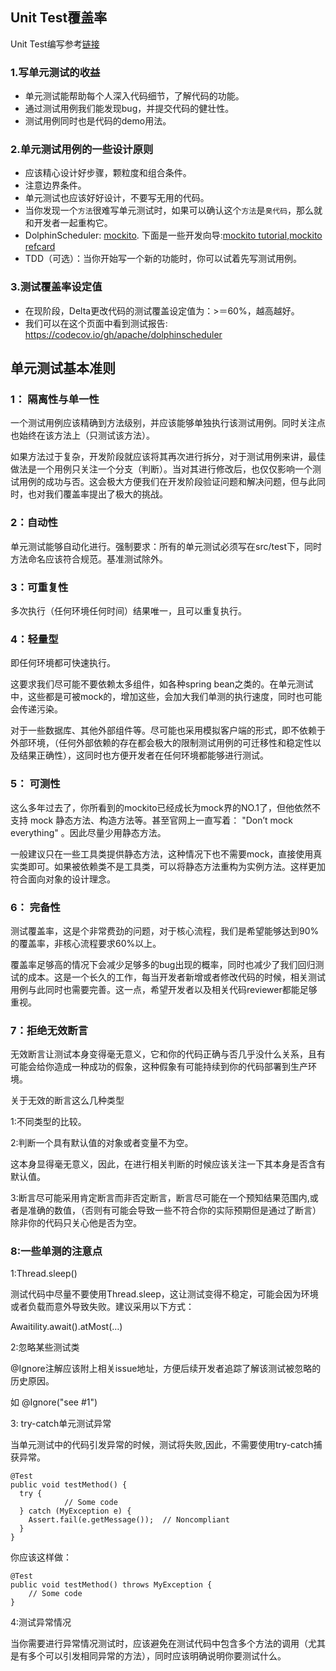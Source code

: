 ## Unit Test覆盖率
Unit Test编写参考[链接](https://github.com/apache/incubator-dolphinscheduler/blob/dev/escheduler-common/src/test/java/cn/escheduler/common/utils/CollectionUtilsTest.java)
### 1.写单元测试的收益 
  * 单元测试能帮助每个人深入代码细节，了解代码的功能。
  * 通过测试用例我们能发现bug，并提交代码的健壮性。
  * 测试用例同时也是代码的demo用法。
### 2.单元测试用例的一些设计原则 
  * 应该精心设计好步骤，颗粒度和组合条件。
  * 注意边界条件。
  * 单元测试也应该好好设计，不要写无用的代码。
  * 当你发现一个`方法`很难写单元测试时，如果可以确认这个`方法`是`臭代码`，那么就和开发者一起重构它。
  * DolphinScheduler: [mockito](http://site.mockito.org/). 下面是一些开发向导:[mockito tutorial](http://www.baeldung.com/bdd-mockito),[mockito refcard](https://dzone.com/refcardz/mockito)
  * TDD（可选）：当你开始写一个新的功能时，你可以试着先写测试用例。 
### 3.测试覆盖率设定值
  * 在现阶段，Delta更改代码的测试覆盖设定值为：>＝60%，越高越好。
  * 我们可以在这个页面中看到测试报告: https://codecov.io/gh/apache/dolphinscheduler

## 单元测试基本准则
### 1： 隔离性与单一性

一个测试用例应该精确到方法级别，并应该能够单独执行该测试用例。同时关注点也始终在该方法上（只测试该方法）。

如果方法过于复杂，开发阶段就应该将其再次进行拆分，对于测试用例来讲，最佳做法是一个用例只关注一个分支（判断）。当对其进行修改后，也仅仅影响一个测试用例的成功与否。这会极大方便我们在开发阶段验证问题和解决问题，但与此同时，也对我们覆盖率提出了极大的挑战。

### 2：自动性

单元测试能够自动化进行。强制要求：所有的单元测试必须写在src/test下，同时方法命名应该符合规范。基准测试除外。

### 3：可重复性

多次执行（任何环境任何时间）结果唯一，且可以重复执行。


### 4：轻量型

即任何环境都可快速执行。

这要求我们尽可能不要依赖太多组件，如各种spring bean之类的。在单元测试中，这些都是可被mock的，增加这些，会加大我们单测的执行速度，同时也可能会传递污染。

对于一些数据库、其他外部组件等。尽可能也采用模拟客户端的形式，即不依赖于外部环境，（任何外部依赖的存在都会极大的限制测试用例的可迁移性和稳定性以及结果正确性），这同时也方便开发者在任何环境都能够进行测试。



### 5： 可测性

这么多年过去了，你所看到的mockito已经成长为mock界的NO.1了，但他依然不支持 mock 静态方法、构造方法等。甚至官网上一直写着： "Don’t mock everything" 。因此尽量少用静态方法。

一般建议只在一些工具类提供静态方法，这种情况下也不需要mock，直接使用真实类即可。如果被依赖类不是工具类，可以将静态方法重构为实例方法。这样更加符合面向对象的设计理念。

### 6： 完备性

测试覆盖率，这是个非常费劲的问题，对于核心流程，我们是希望能够达到90%的覆盖率，非核心流程要求60%以上。

覆盖率足够高的情况下会减少足够多的bug出现的概率，同时也减少了我们回归测试的成本。这是一个长久的工作，每当开发者新增或者修改代码的时候，相关测试用例与此同时也需要完善。这一点，希望开发者以及相关代码reviewer都能足够重视。

### 7：拒绝无效断言
 
无效断言让测试本身变得毫无意义，它和你的代码正确与否几乎没什么关系，且有可能会给你造成一种成功的假象，这种假象有可能持续到你的代码部署到生产环境。

关于无效的断言这么几种类型

1:不同类型的比较。

2:判断一个具有默认值的对象或者变量不为空。

这本身显得毫无意义，因此，在进行相关判断的时候应该关注一下其本身是否含有默认值。

3:断言尽可能采用肯定断言而非否定断言，断言尽可能在一个预知结果范围内,或者是准确的数值，（否则有可能会导致一些不符合你的实际预期但是通过了断言）除非你的代码只关心他是否为空。

### 8:一些单测的注意点
1:Thread.sleep()

测试代码中尽量不要使用Thread.sleep，这让测试变得不稳定，可能会因为环境或者负载而意外导致失败。建议采用以下方式：

Awaitility.await().atMost(…)

2:忽略某些测试类

@Ignore注解应该附上相关issue地址，方便后续开发者追踪了解该测试被忽略的历史原因。

如 @Ignore("see #1")

3: try-catch单元测试异常

当单元测试中的代码引发异常的时候，测试将失败,因此，不需要使用try-catch捕获异常。

```
@Test
public void testMethod() {
  try {
            // Some code
  } catch (MyException e) {
    Assert.fail(e.getMessage());  // Noncompliant
  }
}
```
你应该这样做：
```
@Test
public void testMethod() throws MyException {
    // Some code
}
```
4:测试异常情况

当你需要进行异常情况测试时，应该避免在测试代码中包含多个方法的调用（尤其是有多个可以引发相同异常的方法），同时应该明确说明你要测试什么。



